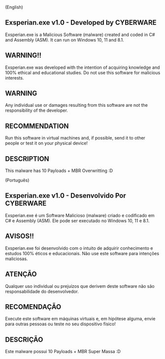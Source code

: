 (English)
## Exsperian.exe v1.0 - Developed by CYBERWARE 
Exsperian.exe is a Malicious Software (malware) created and coded in C# and Assembly (ASM). It can run on Windows 10, 11 and 8.1.

## WARNING!!
Exsperian.exe was developed with the intention of acquiring knowledge and 100% ethical and educational studies. Do not use this software for malicious interests.

## WARNING 
Any individual use or damages resulting from this software are not the responsibility of the developer.

## RECOMMENDATION 
Run this software in virtual machines and, if possible, send it to other people or test it on your physical device!

## DESCRIPTION 
This malware has 10 Payloads + MBR Overwritting  :D


(Português)
## Exsperian.exe v1.0 - Desenvolvido Por CYBERWARE
Exsperian.exe é um Software Malicioso (malware) criado e codificado em C# e Assembly (ASM). Ele pode ser executado no Windows 10, 11 e 8.1.

## AVISOS!!
Exsperian.exe foi desenvolvido com o intuito de adquirir conhecimento e estudos 100% éticos e educacionais. Não use este software para intenções maliciosas.

## ATENÇÃO
Qualquer uso individual ou prejuízos que derivem deste software não são responsabilidade do desenvolvedor.

## RECOMENDAÇÃO
Execute este software em máquinas virtuais e, em hipótese alguma, envie para outras pessoas ou teste no seu dispositivo físico!

## DESCRIÇÃO
Este malware possui 10 Payloads + MBR Super Massa :D
